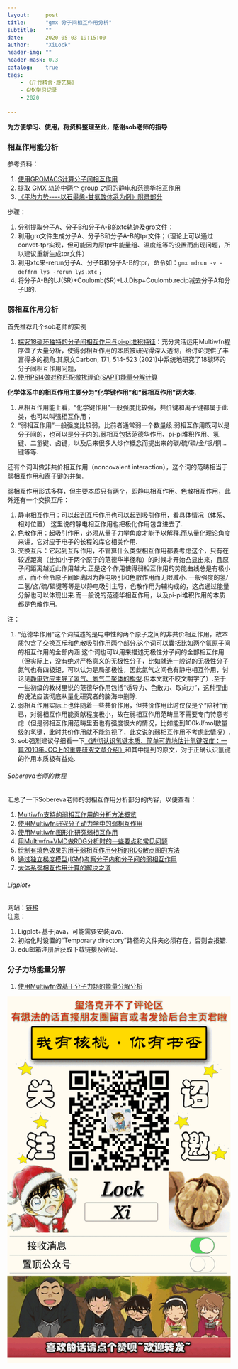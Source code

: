 ```yaml
---
layout:     post
title:      "gmx 分子间相互作用分析"
subtitle:   ""
date:       2020-05-03 19:15:00
author:     "XiLock"
header-img: ""
header-mask: 0.3
catalog:    true
tags:
    - 《斤竹精舍·游艺集》
    - GMX学习记录
    - 2020

---
```


**为方便学习、使用，将资料整理至此，感谢sob老师的指导**

### 相互作用能分析

参考资料：
1. [使用GROMACS计算分子间相互作用](https://jerkwin.github.io/2019/09/06/%E4%BD%BF%E7%94%A8GROMACS%E8%AE%A1%E7%AE%97%E5%88%86%E5%AD%90%E9%97%B4%E7%9B%B8%E4%BA%92%E4%BD%9C%E7%94%A8/)
1. [提取 GMX 轨迹中两个 group 之间的静电和范德华相互作用](https://blog.chembiosim.com/extract-vdw-elec-in-gmx/)
1. [《平均力势----以石墨烯-甘氨酸体系为例》附录部分](https://liuyujie714.com/41.html)

步骤：
1. 分别提取分子A、分子B和分子A-B的xtc轨迹及gro文件；
1. 利用gro文件生成分子A、分子B和分子A-B的tpr文件；（理论上可以通过convet-tpr实现，但可能因为原tpr中能量组、温度组等的设置而出现问题，所以建议重新生成tpr文件）
1. 利用xtc来-rerun分子A、分子B和分子A-B的tpr，命令如：`gmx mdrun -v -deffnm lys -rerun lys.xtc`；
1. 将分子A-B的LJ(SR)+Coulomb(SR)+LJ.Disp+Coulomb.recip减去分子A和分子B的.


### 弱相互作用分析
首先推荐几个sob老师的实例
1. [探究18碳环独特的分子间相互作用与pi-pi堆积特征](http://sobereva.com/572)：充分灵活运用Multiwfn程序做了大量分析，使得弱相互作用的本质被研究得深入透彻，给讨论提供了丰富得多的视角.其原文Carbon, 171, 514-523 (2021)中系统地研究了18碳环的分子间相互作用问题，
1. [使用PSI4做对称匹配微扰理论(SAPT)能量分解计算](http://sobereva.com/526)

**化学体系中的相互作用主要分为“化学键作用”和“弱相互作用”两大类.**  
1. 从相互作用能上看，“化学键作用”一般强度比较强，共价键和离子键都属于此类，也可以叫强相互作用；
1. “弱相互作用”一般强度比较弱，比前者通常弱一个数量级.弱相互作用既可以是分子间的，也可以是分子内的.弱相互包括范德华作用、pi-pi堆积作用、氢键、二氢键、卤键，以及后来很多人炒作概念而提出来的碳/硫/磷/金/银/铜...键等等.

还有个词叫做非共价相互作用（noncovalent interaction），这个词的范畴相当于弱相互作用和离子键的并集.

弱相互作用形式多样，但主要本质只有两个，即静电相互作用、色散相互作用，此外还有一个交换互斥：
1. 静电相互作用：可以起到互斥作用也可以起到吸引作用，看具体情况（体系、相对位置）.这里说的静电相互作用也把极化作用包含进去了.
1. 色散作用：起吸引作用，必须从量子力学角度才能予以解释.而从量化理论角度来讲，它对应于电子的长程的库仑相关作用.
1. 交换互斥：它起到互斥作用，不管算什么类型相互作用都要考虑这个，只有在较近距离（比如小于两个原子的范德华半径和）的时候才开始凸显出来，且原子间距离越近此作用越大.正是这个作用使得弱相互作用的势能曲线总是有极小点，而不会令原子间距离因为静电吸引和色散作用而无限减小.
一般强度的氢/二氢/卤/硫/磷键等等是以静电吸引主导，色散作用为辅构成的，这点通过能量分解也可以体现出来.而一般说的范德华相互作用，以及pi-pi堆积作用的本质都是色散作用.

注：
1. “范德华作用”这个词描述的是电中性的两个原子之间的非共价相互作用，故本质包含了交换互斥和色散吸引作用两个部分.这个词可以囊括比如两个氩原子间的相互作用的全部内涵.这个词也可以用来描述无极性分子间的全部相互作用（但实际上，没有绝对严格意义的无极性分子，比如就连一般说的无极性分子氮气也有四极矩，可以认为是局部极性，因此氮气之间也有静电相互作用，讨论见[静电效应主导了氢气、氮气二聚体的构型](http://sobereva.com/209).但本文就不咬文嚼字了）.至于一些初级的教材里说的范德华作用包括“诱导力、色散力、取向力”，这种歪曲的说法应该彻底从量化研究者的脑海中删除.
1. 弱相互作用实际上也伴随着一些共价作用，但共价作用此时仅仅是个“陪衬”而已，对弱相互作用能贡献程度极小，故在弱相互作用范畴里不需要专门特意考虑（但是弱相互作用范畴里面也有强度很大的情况，比如能到100kJ/mol数量级的氢键，此时共价作用就不能忽视了，此文说的弱相互作用不考虑此情况）.
1. sob强烈建议仔细看一下[《透彻认识氢键本质、简单可靠地估计氢键强度：一篇2019年JCC上的重要研究文章介绍》](http://sobereva.com/513)和其中提到的原文，对于正确认识氢键的作用本质极有益处.

###### Sobereva老师的教程
汇总了一下Sobereva老师的弱相互作用分析部分的内容，以便查看：  
1. [Multiwfn支持的弱相互作用的分析方法概览](http://sobereva.com/252)
1. [使用Multiwfn研究分子动力学中的弱相互作用](http://sobereva.com/186)
1. [使用Multiwfn图形化研究弱相互作用](http://sobereva.com/68)
1. [用Multiwfn+VMD做RDG分析时的一些要点和常见问题](http://sobereva.com/291)
1. [绘制有填色效果的用于弱相互作用分析的RDG散点图的方法](http://sobereva.com/399)
1. [通过独立梯度模型(IGM)考察分子内和分子间的弱相互作用](http://sobereva.com/407)
1. [大体系弱相互作用计算的解决之道](http://sobereva.com/214)


###### Ligplot+
网站：[链接](https://www.ebi.ac.uk/thornton-srv/software/LigPlus/download2.html)  
注意：
1. Ligplot+基于java，可能需要安装java.
1. 初始化时设置的“Temporary directory”路径的文件夹必须存在，否则会报错.
1. edu邮箱注册后获取下载链接及密码.

### 分子力场能量分解
1. [使用Multiwfn做基于分子力场的能量分解分析](http://sobereva.com/442)



![](/img/wc-tail.GIF)
